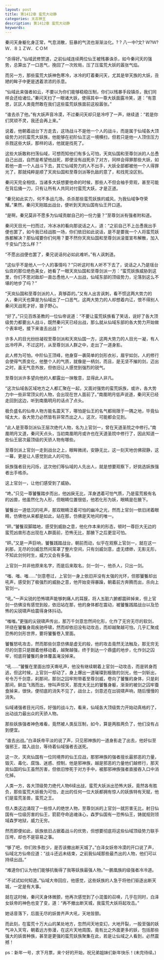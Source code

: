 ```yaml
---
layout: post
title: 第1412章 蛮荒大动静
categories: 太古神王
description: 第1412章 蛮荒大动静
keywords:
---
```


秦问天身躯化身正常，气息消散，狂暴的气流也渐渐淡化。? ? 八一中?文? Ｗ?Ｗ?Ｗ．８１ＺＷ．ＣＯＭ

“杀得好。”仙域武修赞道，之前仙域连续两位仙王被残暴诛杀，如今秦问天的强势，总算出了一口恶气，挽回了一次败局，压了压蛮荒大妖的嚣张气焰。

而另一方，那些蛮荒大妖神色寒冷，冰冷的盯着秦问天，尤其是举天族的大妖，丑陋的眸子中更是透着浓浓的杀意。

“仙域此来强者如云，不要以为你们能够稳稳压制，你们以残暴手段镇杀，我们同样会还给诸位。”秦问天扫了一眼诸大妖，使得其中一尊大妖面露冷笑，道：“有意思，区区人类竟然敢在我们这些蛮荒妖族面前这般嚣张。”

“谁去杀了他。”有大妖声音冷漠，不过秦问天却只是冷哼了一声，继续道：“若是你们冥顽不灵，我还会再上来。”

说着，他朝着战台下方走去，这场战斗不是他一个人的战斗，而是属于仙域各大顶级势力对抗蛮荒大妖族，他能够在初阶仙王这一境横扫，但若只是他一人顶住压力杀戮这些大妖，那样的话，他就是找死了。

这些大妖敢称扫荡仙域，可想而知他们有多么可怕，天岚仙国和至尊剑派的人怂恿自己出战，自然是希望他战死，即便没有战死杀了对方，同样会得罪那些大妖，如若他一直一个人战斗下去，其它仙域势力的人不出手，大妖全部都被他一个人得罪光了，那就纯粹是顺了天岚仙国和至尊剑派等仇敌的意了，和找死没区别。

秦问天完全相信，当诸多大妖想要他命的时候，那些人不但会袖手旁观，甚至可能在背后捅一刀，只有让所有人共同对付蛮荒大妖，才是正道。

“秦兄如此实力，何不多战几场，杀杀那些蛮荒妖族的威风，为我仙域争夺荣耀。”果然，秦问天刚踏出战台，便听到天岚仙国有仙王开口道。

“是啊，秦兄莫非不愿多为仙域贡献自己的一份力量？”至尊剑派有强者附和道。

秦问天目光一扫而过，冷冰冰的看向那说话之人，道：“之前自己不上怂恿我出手便也罢了，如今我已经战胜一场，你们依旧如此说话，是不是要我一个人将蛮荒妖族都解决？那仙域要你们何用？要不然你天岚仙国和至尊剑派滚蛋宣布解散，加入千变仙门怎么样？”

“不愿出战便也罢了，秦兄说话何必如此难听。”有人讽刺道。

“这似乎不是他人一个人的事情吗？”只听这时有人听不下去了，说话之人乃是瑶台仙宫的那位绝色美女，她看了一眼天岚仙国和至尊剑派一方：“蛮荒妖族威胁到这里，你们不思对敌却一直怂恿他人一人出战，仙域东部的顶级势力，沦落到这么不堪的地步了吗？”

“天岚仙国和至尊剑派的人，真够孬的。”又有人出言讽刺，看不惯这两大势力的人，秦问天也算是为仙域出了一口恶气，这两大势力的人却想着内讧，恨不得别人秦问天战死才好，狼子野心。

“好了。”只见百炼圣教的一位仙帝说道：“不要让蛮荒妖族看了笑话，说好了各大顶级势力都要出人战斗，既然秦问天已经出战，那么就从仙域东部的各大势力开始做个表率吧，接下来谁去出战？”

许多人的目光纷纷凝视至尊剑派和天岚仙国一方，这两大势力的人目光一凝，有人出冷哼声，不过这时，从至尊剑派人群之中，走出了一道身影。

此人修为可怕，中阶仙王顶峰，他身穿一袭简单的剑形衣衫，眉宇如剑，人的修行会使得气质变化，他整个人的气质，就像是一柄剑，而且，是无坚不摧的剑，迈出之时，虽无气息外放，但依旧让人感觉到强烈的锐气。

至尊剑派许多望向他的人都露出一抹敬意，显得此人非凡。

“这次仙域各区域地方之人都汇聚在一起，又面对强势的蛮荒妖族，或许，各大势力中一些非常顶尖的人物，会出现在世人面前了。”南凰明月低声说道，秦问天已经走回到这边，听到南凰明月的话点了点头。

极负盛名的仙帝人物方能名震天下，哪怕是仙王的名气都局限于一隅之地，毕竟仙域太大，各大势力必然皆有非常杰出之人，这次，可能都会见到。

“此人是至尊剑派仙王层次绝代人物，名为上官剑一，曾在天道圣院之中修行。”南凰明月又道，秦问天点头，当初南凰明月或许也在天道圣院中修行了，因此知道一些仙王层次最顶级的天骄人物有哪些。

至尊剑派上官剑一走到战台之上，眼眸微闭，安静无比，这一刻天地仿佛寂静，这一幕，更是让人感觉到此人的可怕。

妖族强者目光闪烁，这次他们等仙域的人先出人，就是想要观察下，好挑选妖族强者出手格杀。

这上官剑一，让他们感受到了威胁。

“咚。”只见一尊饕餮踏步而出，他凶戾无比，浑身透着可怕气质，乃是蛮荒极有名的凶兽，他虽然化为人形，但眼睛位置很低，他若化形为妖，眼睛是在腋下。

饕餮出一道低沉的吼声，那双眼睛泛着可怕的幽冷之光，然而上官剑一依旧闭着眼睛，仿佛他从来都是如此，站在那，仿佛是天地间的唯一。

“砰。”饕餮双脚踏地，感受到威胁之意，他化作本来的形态，顿时一尊巨大无边的蛮荒凶兽形态出现在人群面前，恐怖无比，那腋下之后更显可怕。

“砰。”又是一声巨响，饕餮践踏战台，朝前而动，似乎在观察上官剑一，就在这一刹那，无尽的剑威忽然间笼罩了整片空间，只有剑威剑意，虚无缥缈，无影无形，不知此剑何时生，威力又会有多强。

上官剑一并非他原来名字，而是后来取名，剑一剑一，他杀人，只出一剑。

“嗤、嗤、嗤……”剑意卷过，上官剑一身上依旧并没有太强的光环，但那饕餮却出吼声，感受到了极强烈的威胁之意，他开始变得暴躁，朝着前方奔腾而出，杀向上官剑一。

“吼。”一声尖锐的恐怖啸声能够刺痛人的耳膜，将人五脏六腑都震碎掉来，但上官剑一仿佛没有感觉到般，依旧站在那，他的身体都在震动，被饕餮践踏战台以及恐怖的尖锐啸声给震得身体抖动。

“嗤嗤。”更强的尖锐啸声传出，那万千剑意忽然间化形，化作了无穷无尽的软剑，环绕在饕餮身周疾驰呼啸，然而却依旧没有动攻击，而却越聚越可怕，几乎汇聚成恐怖的剑形世界，要将饕餮卷入里面。

饕餮怒吼攻击，然而那些剑意仿佛是虚无的般，他的攻击竟然无法触及，那无穷无尽的剑意只是跟着他移动着，越聚越强，终于到达一个鼎盛的地步，化作剑之囚牢，彻底将饕餮的身体覆盖淹没掉来。

“吼……”饕餮在里面出惊天嘶吼声，他没有继续朝着上官剑一动攻击，而是转身而逃，但这时候，上官剑一却动了，身上爆出一道璀璨到极致的剑光，他一剑斩出，号令万千剑意，刹那间，那剑之囚牢附带着至尊剑威，卷向了饕餮的身体，只是刹那间，鲜血飞溅而出，惨叫声惊天，那庞大无比的饕餮身躯，渐渐的被剑之囚牢蚕食掉来，很快，便彻底的消失不见了，战台上，剑意还在出锐啸声响，随后慢慢的消失。

仙域诸强者目光闪烁，好强的战斗力，看来，仙域各大顶级势力开始动真格的了，出动战力最出众的天骄人物。

那些妖族强者神色难看，竟然被人类反压制，如今，算是两胜两负了，他们没有占到便宜。

“谁去出战。”白泽妖帝平淡的说了声，只见邪神族的一道身影走了出去，他好似至强邪王，踏入战台，等待着仙域强者去送死。

这一次，天岚仙国有一位同境界的仙王应战，那邪神族的强者擅长最邪恶的力量，毁灭、毒化、腐蚀、迷惑、控制，他是邪神族，越是邪恶的力量他们越修行，那天岚仙国的仙王虽然厉害，但依旧惨死于对方手中，被那邪神族强者直接吞入口中消化掉。

人类一方，各大顶级势力绝代人物6续出战，蛮荒大妖派出恐怖大妖，竟然各有胜负，那些蛮荒大妖极为可怕，走出的任何一位大妖都拥有惊人的妖族特有天赋，他们是蛮荒圣兽，蛮荒之王。

但人类这边涌现了一些惊人的绝世人物，至尊剑派的上官剑一就厉害无比，射日仙国有一位级厉害的仙王，箭箭夺命追魂诛心，森罗仙国有一恐怖仙王，铸就规则领域森罗地狱，威力无穷。

然而即便如此，妖族依旧占据着战斗的优势，但想要彻底将这些仙域顶级势力联手压垮，却也不是容易之事。

“够了吧，你们败多胜少，是否该撤出断天城了。”白泽女妖帝冷漠的开口说了声，仙域北方仙帝应道：“战斗还远未结束，之前我仙域那些最杰出的人物，他们可以持续出战。”

“难道你们认为他们能够抗衡得了我等妖族最强人物。”一鹏凰族的级强者冷冷道。

“不试试如何知道。”仙域大帝回应，他感觉，这些妖族的人急于将他们驱逐出断天城，一定是有大事。

就在这时候，秦问天身体微颤，他再次感觉到了小混蛋的召唤，几乎在同时，白泽女妖帝的神色也变了变，道：“再不撤出断天城，我蛮荒大妖将起攻击。”

她话音落下，后面无尽的妖兽齐声大吼，天地皆颤。

而此刻，在蛮荒十万大山的某处地方，忽然间天地变幻，大地开裂，一股至强的妖气冲入天穹，朝着远方弥漫，在这片天地周围，竟有比之外面更多的妖，包括那些强大的妖兽种族，甚至是更强的蛮荒妖族聚集在此，若是让仙域之人看到，必然震撼！

ps：新年一号，求下月票，来个好的开始，祝兄弟姐妹们新年快乐！(未完待续。)
